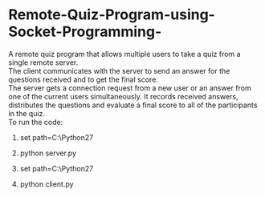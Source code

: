 # Remote-Quiz-Program-using-Socket-Programming-
A remote quiz program that allows multiple users to take a quiz from a single remote server. \
The client communicates with the server to send an answer for the questions received and to get the final score. \
The server gets a connection request from a new user or an answer from one of the current users simultaneously. 
It records received answers,
distributes the questions and evaluate a final score to all of the participants in the quiz.\
To run the code:  
1. set path=C:\Python27  
2. python server.py    


3. set path=C:\Python27
4. python client.py

